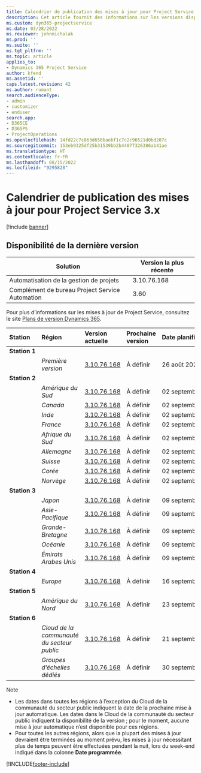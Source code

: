 ```yaml
---
title: Calendrier de publication des mises à jour pour Project Service 3.x
description: Cet article fournit des informations sur les versions disponibles et à venir de Dynamics 365 Project Service Automation.
ms.custom: dyn365-projectservice
ms.date: 03/28/2022
ms.reviewer: johnmichalak
ms.prod: ''
ms.suite: ''
ms.tgt_pltfrm: ''
ms.topic: article
applies_to:
- Dynamics 365 Project Service
author: kfend
ms.assetid: ''
caps.latest.revision: 42
ms.author: rumant
search.audienceType:
- admin
- customizer
- enduser
search.app:
- D365CE
- D365PS
- ProjectOperations
ms.openlocfilehash: 14fd22c7c863d650baebf1c7c2c96521d0bd207c
ms.sourcegitcommit: 153eb9325df25b31539bb2b44077326386ab41ae
ms.translationtype: HT
ms.contentlocale: fr-FR
ms.lasthandoff: 08/15/2022
ms.locfileid: "9295828"
---
```

# <a name="update-release-schedule-for-project-service-3x"></a>Calendrier de publication des mises à jour pour Project Service 3.x

[!include [banner](../includes/psa-now-project-operations.md)]

## <a name="latest-version-availability"></a>Disponibilité de la dernière version

| Solution  | Version la plus récente |
|-------|----|
| Automatisation de la gestion de projets    | 3.10.76.168 |
| Complément de bureau Project Service Automation                | 3.60          |

Pour plus d’informations sur les mises à jour de Project Service, consultez le site [Plans de version Dynamics 365](/dynamics365/release-plans/). 

| Station  | Région | Version actuelle | Prochaine version |  Date planifiée
| :---   | :---   | :---   | :---   |:---   |         
|<strong>Station 1</strong> | |  |  | |
| | <i>Première version</i> | [3.10.76.168](whats-new-ur-45.md) | À définir | 26 août 2022
|<strong>Station 2</strong> | |  |  | |
| | <i>Amérique du Sud</i> | [3.10.76.168](whats-new-ur-45.md) | À définir | 02 septembre 2022
| | <i>Canada</i> | [3.10.76.168](whats-new-ur-45.md) | À définir | 02 septembre 2022
| | <i>Inde</i> | [3.10.76.168](whats-new-ur-45.md) | À définir | 02 septembre 2022
| | <i>France</i> | [3.10.76.168](whats-new-ur-45.md) | À définir | 02 septembre 2022
| | <i>Afrique du Sud</i> | [3.10.76.168](whats-new-ur-45.md) | À définir | 02 septembre 2022
| | <i>Allemagne</i> | [3.10.76.168](whats-new-ur-45.md) | À définir | 02 septembre 2022
| | <i>Suisse</i> | [3.10.76.168](whats-new-ur-45.md) | À définir | 02 septembre 2022
| | <i>Corée</i> | [3.10.76.168](whats-new-ur-45.md) | À définir | 02 septembre 2022
| | <i>Norvège</i> | [3.10.76.168](whats-new-ur-45.md) | À définir | 02 septembre 2022
|<strong>Station 3</strong> | |  |  | |
| | <i>Japon</i> | [3.10.76.168](whats-new-ur-45.md) | À définir | 09 septembre 2022
| | <i>Asie-Pacifique</i> | [3.10.76.168](whats-new-ur-45.md) | À définir | 09 septembre 2022
| | <i>Grande-Bretagne</i> | [3.10.76.168](whats-new-ur-45.md) | À définir | 09 septembre 2022
| | <i>Océanie</i> | [3.10.76.168](whats-new-ur-45.md) | À définir | 09 septembre 2022
| | <i>Émirats Arabes Unis</i> | [3.10.76.168](whats-new-ur-45.md) | À définir | 09 septembre 2022
|<strong>Station 4</strong> | |  |  | |
| | <i>Europe</i> | [3.10.76.168](whats-new-ur-45.md) | À définir | 16 septembre 2022
|<strong>Station 5</strong> | |  |  | |
| | <i>Amérique du Nord</i> | [3.10.76.168](whats-new-ur-45.md) | À définir | 23 septembre 2022
|<strong>Station 6</strong> | |  |  | |
| | <i>Cloud de la communauté du secteur public</i> | [3.10.76.168](whats-new-ur-45.md) | À définir | 21 septembre 2022
| | <i>Groupes d’échelles dédiés</i> | [3.10.76.168](whats-new-ur-45.md) | À définir | 30 septembre 2022




>[!Note]
> - Les dates dans toutes les régions à l’exception du Cloud de la communauté du secteur public indiquent la date de la prochaine mise à jour automatique. Les dates dans le Cloud de la communauté du secteur public indiquent la disponibilité de la version ; pour le moment, aucune mise à jour automatique n’est disponible pour ces régions.
> - Pour toutes les autres régions, alors que la plupart des mises à jour devraient être terminées au moment prévu, les mises à jour nécessitant plus de temps peuvent être effectuées pendant la nuit, lors du week-end indiqué dans la colonne **Date programmée**.


[!INCLUDE[footer-include](../includes/footer-banner.md)]

